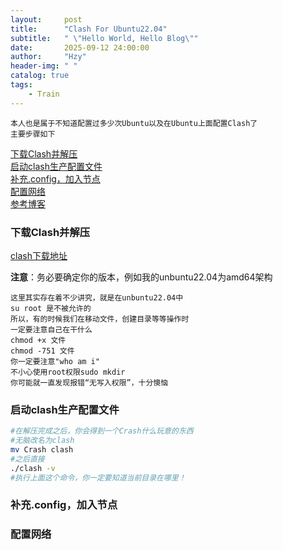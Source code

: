 ```yaml
---
layout:     post
title:      "Clash For Ubuntu22.04"
subtitle:   " \"Hello World, Hello Blog\""
date:       2025-09-12 24:00:00
author:     "Hzy"
header-img: " "
catalog: true
tags:
    - Train
---
```

    本人也是属于不知道配置过多少次Ubuntu以及在Ubuntu上面配置Clash了
    主要步骤如下
    
[下载Clash并解压](#下载Clash并解压)  
[启动clash生产配置文件](#启动clash生产配置文件)  
[补充.config，加入节点](#补充.config，加入节点)  
[配置网络](#配置网络)  
[参考博客](https://www.macw.cc/articles/158)

### 下载Clash并解压
[clash下载地址](https://github.com/DustinWin/clash_singbox-tools/releases/tag/Clash-Premium)  

**注意**：务必要确定你的版本，例如我的unbuntu22.04为amd64架构

    这里其实存在着不少讲究，就是在unbuntu22.04中
    su root 是不被允许的
    所以，有的时候我们在移动文件，创建目录等等操作时
    一定要注意自己在干什么
    chmod +x 文件
    chmod -751 文件
    你一定要注意"who am i"
    不小心使用root权限sudo mkdir  
    你可能就一直发现报错“无写入权限”，十分懊恼

### 启动clash生产配置文件
``` bash 
#在解压完成之后，你会得到一个Crash什么玩意的东西
#无脑改名为clash 
mv Crash clash
#之后直接
./clash -v
#执行上面这个命令，你一定要知道当前目录在哪里！
```
### 补充.config，加入节点
### 配置网络